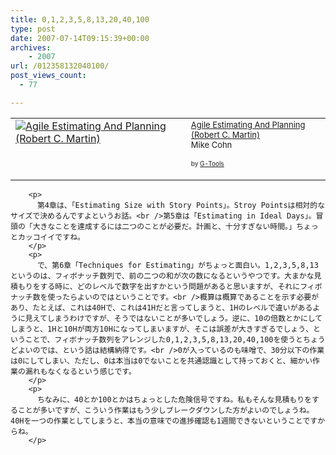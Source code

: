```yaml
---
title: 0,1,2,3,5,8,13,20,40,100
type: post
date: 2007-07-14T09:15:39+00:00
archives:
    - 2007
url: /012358132040100/
post_views_count:
  - 77

---
```

<table cellpadding="5" border="0" unselectable="on">
  <tr>
    <td valign="top">
      <a href="http://www.amazon.co.jp/exec/obidos/ASIN/0131479415/konnokiyotaka-22/ref=nosim/" target="_blank"><img alt="Agile Estimating And Planning (Robert C. Martin)" src="https://i2.wp.com/ec1.images-amazon.com/images/I/11dF-nob+9L.jpg" border="0" data-recalc-dims="1" /></a>
    </td>
    <td valign="top">
      <font size="-1"><a href="http://www.amazon.co.jp/exec/obidos/ASIN/0131479415/konnokiyotaka-22/ref=nosim/" target="_blank">Agile Estimating And Planning (Robert C. Martin)</a><br />Mike Cohn </p>
      <p>
        </font><font size="-2">by <a href="http://www.goodpic.com/mt/aws/index.html">G-Tools</a></font></td> </tr> </tbody> </table> 
        
        <p>
          第4章は、「Estimating Size with Story Points」。Stroy Pointsは相対的なサイズで決めるんですよというお話。<br />第5章は「Estimating in Ideal Days」。冒頭の「大きなことを達成するには二つのことが必要だ。計画と、十分すぎない時間。」ちょっとカッコイイですね。
        </p>
        <p>
          で、第6章「Techniques for Estimating」がちょっと面白い。1,2,3,5,8,13というのは、フィボナッチ数列で、前の二つの和が次の数になるというやつです。大まかな見積もりをする時に、どのレベルで数字を出すかという問題があると思いますが、それにフィボナッチ数を使ったらよいのではということです。<br />概算は概算であることを示す必要があり、たとえば、これは40Hで、これは41Hだと言ってしまうと、1Hのレベルで違いがあるように見えてしまうわけですが、そうではないことが多いでしょう。逆に、10の倍数とかにしてしまうと、1Hと10Hが両方10Hになってしまいますが、そこは誤差が大きすぎるでしょう、ということで、フィボナッチ数列をアレンジした0,1,2,3,5,8,13,20,40,100を使うとちょうどよいのでは、という話は結構納得です。<br />0が入っているのも味噌で、30分以下の作業は0にしてしまい、ただし、0は本当は0でないことを共通認識として持っておくと、細かい作業の漏れもなくなるという感じです。
        </p>
        <p>
          ちなみに、40とか100とかはちょっとした危険信号ですね。私もそんな見積もりをすることが多いですが、こういう作業はもう少しブレークダウンした方がよいのでしょうね。40Hを一つの作業としてしまうと、本当の意味での進捗確認も1週間できないということですからね。
        </p>